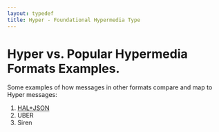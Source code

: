 ```yaml
---
layout: typedef
title: Hyper - Foundational Hypermedia Type
---
```


# Hyper vs. Popular Hypermedia Formats Examples.

Some examples of how messages in other formats compare and map to Hyper messages:

1. [HAL+JSON](/example-comparisions/hal)
2. UBER
3. Siren
